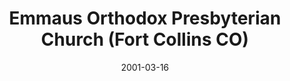 ---
date: &id001 2001-03-16
end_date: null
location:
  address: 4601 S. Mason Street
  city: Fort Collins
  state: CO
minister:
- end: 2001-03-16
  name: Archibald A. Allison
  start: 1993-07-23
  type: Organizing Pastor
- end: null
  name: Archibald A. Allison
  start: 2001-03-16
  type: Pastor
ministers:
- Archibald A. Allison
- Archibald A. Allison
name: Emmaus Orthodox Presbyterian Church
names:
- end: 2001-03-16
  name: Emmaus Orthodox Presbyterian Chapel
  start: 1993-07-23
- end: null
  name: Emmaus Orthodox Presbyterian Church
  start: 2001-03-16
origination_date: *id001
raw_data: "AR\nFort Collins\nEmmaus Orthodox Presbyterian Chapel  (July 23, 1993\u2013\
  March 16, 2001)\nEmmaus Orthodox Presbyterian Church  (March 16, 2001\u2013 )\n\
  College America, 4601 S. Mason Street\nOrg. Pastor: Archibald A. Allison, 1993\u2013\
  2001\nPastor: Archibald A. Allison, 2001\u2013"
received_from: null
states:
- CO
status:
  active: true
  end_date: null
  reason: null
  received_from: null
  withdrawal_to: null
title: Emmaus Orthodox Presbyterian Church (Fort Collins CO)
year_established:
- 2001

---